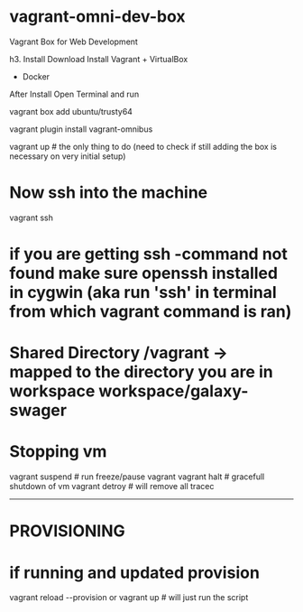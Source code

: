 # vagrant-omni-dev-box
Vagrant Box for Web Development

h3. Install 
Download Install Vagrant + VirtualBox

+ Docker

After Install Open Terminal and run

vagrant box add ubuntu/trusty64

vagrant plugin install vagrant-omnibus

vagrant up # the only thing to do (need to check if still adding the box is necessary on very initial setup)

# Now ssh into the machine
vagrant ssh

# if you are getting ssh -command not found make sure openssh installed in cygwin (aka run 'ssh' in terminal from which vagrant command is ran)


# Shared Directory /vagrant -> mapped to the directory you are in workspace workspace/galaxy-swager

# Stopping vm
vagrant suspend # run freeze/pause vagrant
vagrant halt # gracefull shutdown of vm
vagrant detroy # will remove all tracec

-------------------------------------



# PROVISIONING
# if running and updated provision
vagrant reload --provision
or
vagrant up # will just run the script
